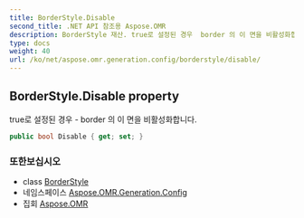 ```yaml
---
title: BorderStyle.Disable
second_title: .NET API 참조용 Aspose.OMR
description: BorderStyle 재산. true로 설정된 경우  border 의 이 면을 비활성화합니다.
type: docs
weight: 40
url: /ko/net/aspose.omr.generation.config/borderstyle/disable/
---
```

## BorderStyle.Disable property

true로 설정된 경우 - border 의 이 면을 비활성화합니다.

```csharp
public bool Disable { get; set; }
```

### 또한보십시오

* class [BorderStyle](../)
* 네임스페이스 [Aspose.OMR.Generation.Config](../../borderstyle/)
* 집회 [Aspose.OMR](../../../)


